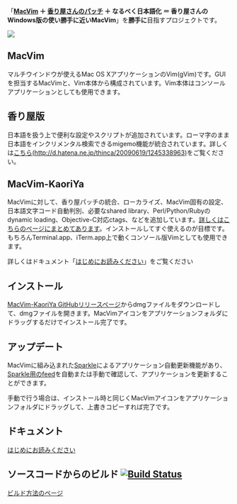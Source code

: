 「**[MacVim](http://code.google.com/p/macvim/) ＋ [香り屋さんのパッチ](http://www.kaoriya.net/software/vim/) ＋ なるべく日本語化 ＝ 香り屋さんのWindows版の使い勝手に近いMacVim**」を**勝手に**目指すプロジェクトです。

[![](http://splhack.github.io/macvim-kaoriya/macvim-kaoriya-s.png)](http://splhack.github.io/macvim-kaoriya/macvim-kaoriya.jpg)

## MacVim ##

マルチウインドウが使えるMac OS XアプリケーションのVim(gVim)です。GUIを担当するMacVimと、Vim本体から構成されています。Vim本体はコンソールアプリケーションとしても使用できます。

## 香り屋版 ##

日本語を扱う上で便利な設定やスクリプトが追加されています。ローマ字のまま日本語をインクリメンタル検索できるmigemo機能が統合されています。詳しくは[こちら(http://d.hatena.ne.jp/thinca/20090619/1245338963)](http://d.hatena.ne.jp/thinca/20090619/1245338963)をご覧ください。

## MacVim-KaoriYa ##

MacVimに対して、香り屋パッチの統合、ローカライズ、MacVim固有の設定、日本語文字コード自動判別、必要なshared library、Perl/Python/Rubyのdynamic loading、Objective-C対応ctags、などを追加しています。[詳しくはこちらのページにまとめてあります](https://github.com/splhack/macvim-kaoriya/wiki/DiffMacVimVsMacVimKaoriYa)。インストールしてすぐ使えるのが目標です。もちろんTerminal.app、iTerm.app上で動くコンソール版Vimとしても使用できます。

詳しくはドキュメント「[はじめにお読みください](https://github.com/splhack/macvim-kaoriya/wiki/Readme)」をご覧ください

## インストール ##

[MacVim-KaoriYa GitHubリリースページ](https://github.com/splhack/macvim-kaoriya/releases/latest)からdmgファイルをダウンロードして、dmgファイルを開きます。MacVimアイコンをアプリケーションフォルダにドラッグするだけでインストール完了です。

## アップデート ##

MacVimに組み込まれた[Sparkle](http://sparkle.andymatuschak.org/)によるアプリケーション自動更新機能があり、[Sparkle用のfeed](https://raw.githubusercontent.com/splhack/macvim-kaoriya/master/latest.xml)を自動または手動で確認して、アプリケーションを更新することができます。

手動で行う場合は、インストール時と同じくMacVimアイコンをアプリケーションフォルダにドラッグして、上書きコピーすれば完了です。

## ドキュメント ##

[はじめにお読みください](https://github.com/splhack/macvim-kaoriya/wiki/Readme)

## ソースコードからのビルド [![Build Status](https://travis-ci.org/splhack/macvim.svg?branch=master)](https://travis-ci.org/splhack/macvim) ##

[ビルド方法のページ](https://github.com/splhack/macvim-kaoriya/wiki/Building)

